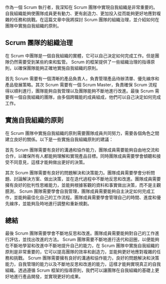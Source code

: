 作為一個 Scrum 執行者，我深知在 Scrum 團隊中實現自我組織是非常重要的。自我組織能夠使團隊成員更有動力、更有創造力、更加投入從而能夠更好地應對複雜的任務和挑戰。在這篇文章中我將探討 Scrum 團隊的組織治理，並介紹如何在團隊中實施自我組織的原則。

## Scrum 團隊的組織治理

在 Scrum 中團隊是一個自我組織的實體，它可以自己決定如何完成工作。但是團隊仍然需要受到某些約束和監管。 Scrum 的框架提供了一些組織治理的指導原則，以確保團隊能夠正確地實施自我組織的原則。

首先 Scrum 需要有一個清晰的產品負責人，負責管理產品待辦清單、優先線序和產品發展策略。其次 Scrum 需要有一個 Scrum Master，負責確保 Scrum 流程得以順利進行，團隊能夠自我管理以及團隊能夠不斷地進行改進。最後 Scrum 需要有一個自我組織的團隊，由多個跨職能的成員組成，他們可以自己決定如何完成工作。

## 實施自我組織的原則

在 Scrum 團隊中實施自我組織的原則需要團隊成員共同努力，需要各個角色之間建立良好的關係。以下是一些實施自我組織原則的建議：

首先 Scrum 團隊需要有良好的溝通和協作能力，團隊成員需要能夠自由地交流和合作，以確保所有人都能夠理解和實現產品目標。同時團隊成員需要學會傾聽和接受不同意見，這樣才能夠做出更好的決策。

其次 Scrum 團隊需要有良好的問題解決和決策能力。團隊成員需要學會分析問題、討論解決方案、做出決策，並在迭代過程中不斷地反思和改進。團隊成員需要擁有良好的批判性思維能力，並能夠根據客觀的資料和事實做出決策，而不是主觀臆測， Scrum 團隊需要學會自我管理，團隊成員需要能夠自主決定如何完成工作，並能夠最佳化自己的工作流程。團隊成員需要學會管理自己的時間、進度和優先線序，並能夠及時地進行調整和重新規劃。

## 總結

最後 Scrum 團隊需要學會不斷地反思和改進。團隊成員需要能夠對自己的工作進行評估，並找出改進的方法。 Scrum 團隊需要不斷地進行迭代和迴圈，以便能夠在不斷地學習和改進中不斷地提升自己的能力，在 Scrum 團隊中實施自我組織的原則是非常重要的，它可以提高團隊的效率和創造力，並能夠更好地應對複雜的任務和挑戰。 Scrum 團隊需要擁有良好的溝通和協作能力，良好的問題解決和決策能力，自我管理的能力以及不斷地反思和改進的能力，這樣才能夠實現真正的自我組織。透過遵循 Scrum 框架的指導原則，我們可以讓團隊在自我組織的基礎上更好地進行產品開發，並實現更好的成果。